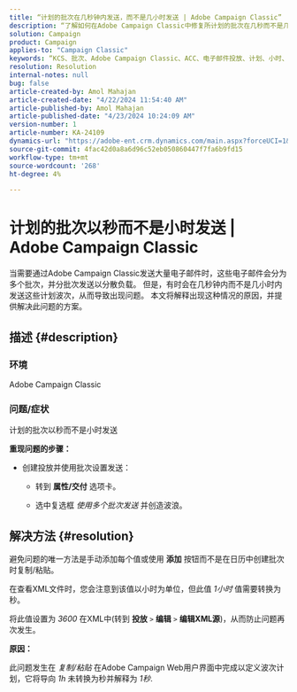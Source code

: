 ```yaml
---
title: “计划的批次在几秒钟内发送，而不是几小时发送 | Adobe Campaign Classic”
description: “了解如何在Adobe Campaign Classic中修复所计划的批次在几秒而不是几小时内发送的问题。”
solution: Campaign
product: Campaign
applies-to: "Campaign Classic"
keywords: “KCS、批次、Adobe Campaign Classic、ACC、电子邮件投放、计划、小时、秒”
resolution: Resolution
internal-notes: null
bug: false
article-created-by: Amol Mahajan
article-created-date: "4/22/2024 11:54:40 AM"
article-published-by: Amol Mahajan
article-published-date: "4/23/2024 10:24:09 AM"
version-number: 1
article-number: KA-24109
dynamics-url: "https://adobe-ent.crm.dynamics.com/main.aspx?forceUCI=1&pagetype=entityrecord&etn=knowledgearticle&id=e9d08613-9f00-ef11-a1fe-6045bd006704"
source-git-commit: 4fac42d0a8a6d96c52eb050860447f7fa6b9fd15
workflow-type: tm+mt
source-wordcount: '268'
ht-degree: 4%

---
```


# 计划的批次以秒而不是小时发送 | Adobe Campaign Classic


当需要通过Adobe Campaign Classic发送大量电子邮件时，这些电子邮件会分为多个批次，并分批次发送以分散负载。 但是，有时会在几秒钟内而不是几小时内发送这些计划波次，从而导致出现问题。 本文将解释出现这种情况的原因，并提供解决此问题的方案。

## 描述 {#description}


### <b>环境</b>

Adobe Campaign Classic



### <b>问题/症状</b>

计划的批次以秒而不是小时发送

<b>重现问题的步骤：</b>

- 创建投放并使用批次设置发送：



   - 转到 <b>属性/交付</b> 选项卡。


   - 选中复选框 *使用多个批次发送* 并创造波浪。






## 解决方法 {#resolution}


避免问题的唯一方法是手动添加每个值或使用 <b>添加</b> 按钮而不是在日历中创建批次时复制/粘贴。

在查看XML文件时，您会注意到该值以小时为单位，但此值 *1小时* 值需要转换为秒。

将此值设置为 *3600* 在XML中(转到 <b>投放</b> `>`  <b>编辑</b> `>`  <b>编辑XML源</b>)，从而防止问题再次发生。

<b>原因：</b>

此问题发生在 *复制/粘贴* 在Adobe Campaign Web用户界面中完成以定义波次计划，它将导向 *1h* 未转换为秒并解释为 *1秒*.

